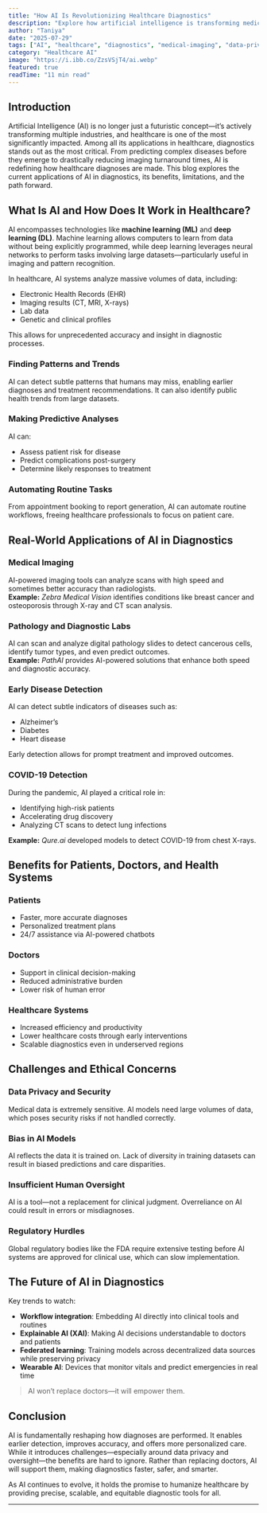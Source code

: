 ```yaml
---
title: "How AI Is Revolutionizing Healthcare Diagnostics"
description: "Explore how artificial intelligence is transforming medical diagnostics—from early disease detection to streamlined imaging analysis—and what this means for doctors, patients, and the future of healthcare."
author: "Taniya"
date: "2025-07-29"
tags: ["AI", "healthcare", "diagnostics", "medical-imaging", "data-privacy"]
category: "Healthcare AI"
image: "https://i.ibb.co/ZzsVSjT4/ai.webp"
featured: true
readTime: "11 min read"
---
```



## Introduction

Artificial Intelligence (AI) is no longer just a futuristic concept—it’s actively transforming multiple industries, and healthcare is one of the most significantly impacted. Among all its applications in healthcare, diagnostics stands out as the most critical. From predicting complex diseases before they emerge to drastically reducing imaging turnaround times, AI is redefining how healthcare diagnoses are made. This blog explores the current applications of AI in diagnostics, its benefits, limitations, and the path forward.

## What Is AI and How Does It Work in Healthcare?

AI encompasses technologies like **machine learning (ML)** and **deep learning (DL)**. Machine learning allows computers to learn from data without being explicitly programmed, while deep learning leverages neural networks to perform tasks involving large datasets—particularly useful in imaging and pattern recognition.

In healthcare, AI systems analyze massive volumes of data, including:

- Electronic Health Records (EHR)
- Imaging results (CT, MRI, X-rays)
- Lab data
- Genetic and clinical profiles

This allows for unprecedented accuracy and insight in diagnostic processes.

### Finding Patterns and Trends

AI can detect subtle patterns that humans may miss, enabling earlier diagnoses and treatment recommendations. It can also identify public health trends from large datasets.

### Making Predictive Analyses

AI can:

- Assess patient risk for disease
- Predict complications post-surgery
- Determine likely responses to treatment

### Automating Routine Tasks

From appointment booking to report generation, AI can automate routine workflows, freeing healthcare professionals to focus on patient care.

## Real-World Applications of AI in Diagnostics

### Medical Imaging

AI-powered imaging tools can analyze scans with high speed and sometimes better accuracy than radiologists.  
**Example:** *Zebra Medical Vision* identifies conditions like breast cancer and osteoporosis through X-ray and CT scan analysis.

### Pathology and Diagnostic Labs

AI can scan and analyze digital pathology slides to detect cancerous cells, identify tumor types, and even predict outcomes.  
**Example:** *PathAI* provides AI-powered solutions that enhance both speed and diagnostic accuracy.

### Early Disease Detection

AI can detect subtle indicators of diseases such as:

- Alzheimer’s  
- Diabetes  
- Heart disease  

Early detection allows for prompt treatment and improved outcomes.

### COVID-19 Detection

During the pandemic, AI played a critical role in:

- Identifying high-risk patients
- Accelerating drug discovery
- Analyzing CT scans to detect lung infections

**Example:** *Qure.ai* developed models to detect COVID-19 from chest X-rays.

## Benefits for Patients, Doctors, and Health Systems

### Patients

- Faster, more accurate diagnoses
- Personalized treatment plans
- 24/7 assistance via AI-powered chatbots

### Doctors

- Support in clinical decision-making
- Reduced administrative burden
- Lower risk of human error

### Healthcare Systems

- Increased efficiency and productivity
- Lower healthcare costs through early interventions
- Scalable diagnostics even in underserved regions

## Challenges and Ethical Concerns

### Data Privacy and Security

Medical data is extremely sensitive. AI models need large volumes of data, which poses security risks if not handled correctly.

### Bias in AI Models

AI reflects the data it is trained on. Lack of diversity in training datasets can result in biased predictions and care disparities.

### Insufficient Human Oversight

AI is a tool—not a replacement for clinical judgment. Overreliance on AI could result in errors or misdiagnoses.

### Regulatory Hurdles

Global regulatory bodies like the FDA require extensive testing before AI systems are approved for clinical use, which can slow implementation.

## The Future of AI in Diagnostics

Key trends to watch:

- **Workflow integration**: Embedding AI directly into clinical tools and routines
- **Explainable AI (XAI)**: Making AI decisions understandable to doctors and patients
- **Federated learning**: Training models across decentralized data sources while preserving privacy
- **Wearable AI**: Devices that monitor vitals and predict emergencies in real time

> AI won’t replace doctors—it will empower them.

## Conclusion

AI is fundamentally reshaping how diagnoses are performed. It enables earlier detection, improves accuracy, and offers more personalized care. While it introduces challenges—especially around data privacy and oversight—the benefits are hard to ignore. Rather than replacing doctors, AI will support them, making diagnostics faster, safer, and smarter.

As AI continues to evolve, it holds the promise to humanize healthcare by providing precise, scalable, and equitable diagnostic tools for all.

---
